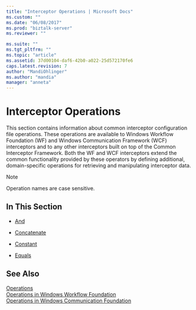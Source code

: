 ```yaml
---
title: "Interceptor Operations | Microsoft Docs"
ms.custom: ""
ms.date: "06/08/2017"
ms.prod: "biztalk-server"
ms.reviewer: ""

ms.suite: ""
ms.tgt_pltfrm: ""
ms.topic: "article"
ms.assetid: 37d00104-daf6-42b0-a022-25d572170fe6
caps.latest.revision: 7
author: "MandiOhlinger"
ms.author: "mandia"
manager: "anneta"
---
```

# Interceptor Operations
This section contains information about common interceptor configuration file operations. These operations are available to Windows Workflow Foundation (WF) and Windows Communication Framework (WCF) interceptors and to any other interceptors built on top of the Common Interceptor Framework. Both the WF and WCF interceptors extend the common functionality provided by these operators by defining additional, domain-specific operations for retrieving and manipulating interceptor data.  
  
> [!NOTE]
>  Operation names are case sensitive.  
  
## In This Section  
  
-   [And](../core/and.md)  
  
-   [Concatenate](../core/concatenate.md)  
  
-   [Constant](../core/constant.md)  
  
-   [Equals](../core/equals.md)  
  
## See Also  
 [Operations](../core/interceptor-operations.md)   
 [Operations in Windows Workflow Foundation](../core/operations-in-windows-workflow-foundation.md)   
 [Operations in Windows Communication Foundation](../core/operations-in-windows-communication-foundation.md)